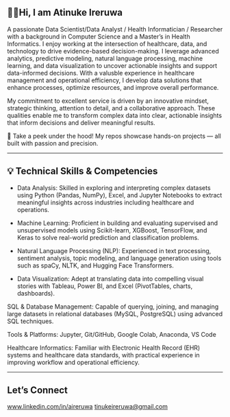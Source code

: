 🙋‍♀️Hi, I am Atinuke Ireruwa
------
A passionate Data Scientist/Data Analyst / Health Informatician / Researcher with a background in Computer Science and a Master’s in Health Informatics. I enjoy working at the intersection of healthcare, data, and technology to drive evidence-based decision-making. I leverage advanced analytics, predictive modeling, natural language processing, machine learning, and data visualization to uncover actionable insights and support data-informed decisions. With a valusble experience in healthcare management and operational efficiency, I develop data solutions that enhance processes, optimize resources, and improve overall performance.

My commitment to excellent service is driven by an innovative mindset, strategic thinking, attention to detail, and a collaborative approach. These qualities enable me to transform complex data into clear, actionable insights that inform decisions and deliver meaningful results.

👀 Take a peek under the hood! My repos showcase hands-on projects — all built with passion and precision.

***
💡 Technical Skills & Competencies
--- 

- Data Analysis: Skilled in exploring and interpreting complex datasets using Python (Pandas, NumPy), Excel, and Jupyter Notebooks to extract 
  meaningful insights across industries including healthcare and operations.

- Machine Learning: Proficient in building and evaluating supervised and unsupervised models using Scikit-learn, XGBoost, TensorFlow, and Keras to 
  solve real-world prediction and classification problems.

- Natural Language Processing (NLP): Experienced in text processing, sentiment analysis, topic modeling, and language generation using tools such as 
 spaCy, NLTK, and Hugging Face Transformers.

- Data Visualization: Adept at translating data into compelling visual stories with Tableau, Power BI, and Excel (PivotTables, charts, dashboards).

SQL & Database Management: Capable of querying, joining, and managing large datasets in relational databases (MySQL, PostgreSQL) using advanced SQL 
techniques.

Tools & Platforms: Jupyter, Git/GitHub, Google Colab, Anaconda, VS Code

Healthcare Informatics: Familiar with Electronic Health Record (EHR) systems and healthcare data standards, with practical experience in improving workflow and operational efficiency.

***

Let’s Connect
---
www.linkedin.com/in/aireruwa
tinukeireruwa@gmail.com



